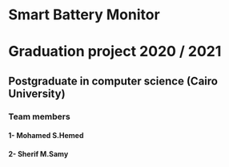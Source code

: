 # Smart Battery Monitor
# Graduation project 2020 / 2021
## Postgraduate in computer science (Cairo University)
### Team members
#### 1- Mohamed S.Hemed
#### 2- Sherif M.Samy
